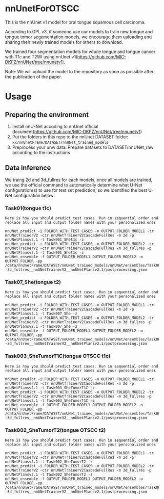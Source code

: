 # nnUnetForOTSCC
This is the nnUnet v1 model for oral tongue squamous cell carcinoma.

According to GPL v3, if someone use our models to train new tongue and tongue tomor segementation models, we encourage them uploading and sharing their newly trained models for others to download.

We trained four segmentation models for whole tongue and tongue cancer with T1c and T2WI using nnUnet v1(https://github.com/MIC-DKFZ/nnUNet/tree/nnunetv1).

Note: We will upload the model to the repository as soon as possible after the publication of the paper.

# Usage
## Preparing the environment
1. Install nnU-Net accoding to nnUnet official document(https://github.com/MIC-DKFZ/nnUNet/tree/nnunetv1)
2. Put the folders in this repo to the nnUnet DATASET folder: `xx/nnUnetFrame/DATASET/nnUNet_trained_models`
3. Preprocess your onw data. Prepare datasets to DATASET/nnUNet_raw according to the instructions

## Data inference
We traing 2d and 3d_fullres for each models, once all models are trained, we use the official command to automatically determine what U-Net configuration(s) to use for test set prediction, so we identified the best U-Net configuration below: 
### Task01(tongue t1c)
```shell
Here is how you should predict test cases. Run in sequential order and replace all input and output folder names with your personalized ones

nnUNet_predict -i FOLDER_WITH_TEST_CASES -o OUTPUT_FOLDER_MODEL1 -tr nnUNetTrainerV2 -ctr nnUNetTrainerV2CascadeFullRes -m 2d -p nnUNetPlansv2.1 -t Task001_Shet1c -z
nnUNet_predict -i FOLDER_WITH_TEST_CASES -o OUTPUT_FOLDER_MODEL2 -tr nnUNetTrainerV2 -ctr nnUNetTrainerV2CascadeFullRes -m 3d_fullres -p nnUNetPlansv2.1 -t Task001_Shet1c -z
nnUNet_ensemble -f OUTPUT_FOLDER_MODEL1 OUTPUT_FOLDER_MODEL2 -o OUTPUT_FOLDER -pp /data/nnUnetFrame/DATASET/nnUNet_trained_models/nnUNet/ensembles/Task001_Shet1c/ensemble_2d__nnUNetTrainerV2__nnUNetPlansv2.1--3d_fullres__nnUNetTrainerV2__nnUNetPlansv2.1/postprocessing.json
```
### Task07_She(tongue t2)
```shell
Here is how you should predict test cases. Run in sequential order and replace all input and output folder names with your personalized ones

nnUNet_predict -i FOLDER_WITH_TEST_CASES -o OUTPUT_FOLDER_MODEL1 -tr nnUNetTrainerV2 -ctr nnUNetTrainerV2CascadeFullRes -m 2d -p nnUNetPlansv2.1 -t Task007_She -z
nnUNet_predict -i FOLDER_WITH_TEST_CASES -o OUTPUT_FOLDER_MODEL2 -tr nnUNetTrainerV2 -ctr nnUNetTrainerV2CascadeFullRes -m 3d_fullres -p nnUNetPlansv2.1 -t Task007_She -z
nnUNet_ensemble -f OUTPUT_FOLDER_MODEL1 OUTPUT_FOLDER_MODEL2 -o OUTPUT_FOLDER -pp /data/nnUnetFrame/DATASET/nnUNet_trained_models/nnUNet/ensembles/Task007_She/ensemble_2d__nnUNetTrainerV2__nnUNetPlansv2.1--3d_fullres__nnUNetTrainerV2__nnUNetPlansv2.1/postprocessing.json
```

### Task003_SheTumorT1C(tongue OTSCC t1c)
```shell
Here is how you should predict test cases. Run in sequential order and replace all input and output folder names with your personalized ones

nnUNet_predict -i FOLDER_WITH_TEST_CASES -o OUTPUT_FOLDER_MODEL1 -tr nnUNetTrainerV2 -ctr nnUNetTrainerV2CascadeFullRes -m 2d -p nnUNetPlansv2.1 -t Task003_SheTumorT1C -z
nnUNet_predict -i FOLDER_WITH_TEST_CASES -o OUTPUT_FOLDER_MODEL2 -tr nnUNetTrainerV2 -ctr nnUNetTrainerV2CascadeFullRes -m 3d_fullres -p nnUNetPlansv2.1 -t Task003_SheTumorT1C -z
nnUNet_ensemble -f OUTPUT_FOLDER_MODEL1 OUTPUT_FOLDER_MODEL2 -o OUTPUT_FOLDER -pp /data/nnUnetFrame/DATASET/nnUNet_trained_models/nnUNet/ensembles/Task003_SheTumorT1C/ensemble_2d__nnUNetTrainerV2__nnUNetPlansv2.1--3d_fullres__nnUNetTrainerV2__nnUNetPlansv2.1/postprocessing.json
```

### Task002_SheTumorT2(tongue OTSCC t2)
```shell
Here is how you should predict test cases. Run in sequential order and replace all input and output folder names with your personalized ones

nnUNet_predict -i FOLDER_WITH_TEST_CASES -o OUTPUT_FOLDER_MODEL1 -tr nnUNetTrainerV2 -ctr nnUNetTrainerV2CascadeFullRes -m 2d -p nnUNetPlansv2.1 -t Task002_SheTumorT2 -z
nnUNet_predict -i FOLDER_WITH_TEST_CASES -o OUTPUT_FOLDER_MODEL2 -tr nnUNetTrainerV2 -ctr nnUNetTrainerV2CascadeFullRes -m 3d_fullres -p nnUNetPlansv2.1 -t Task002_SheTumorT2 -z
nnUNet_ensemble -f OUTPUT_FOLDER_MODEL1 OUTPUT_FOLDER_MODEL2 -o OUTPUT_FOLDER -pp /data/nnUnetFrame/DATASET/nnUNet_trained_models/nnUNet/ensembles/Task002_SheTumorT2/ensemble_2d__nnUNetTrainerV2__nnUNetPlansv2.1--3d_fullres__nnUNetTrainerV2__nnUNetPlansv2.1/postprocessing.json
```


